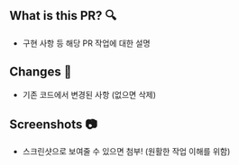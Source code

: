 
## What is this PR? :mag:
 - 구현 사항 등 해당 PR 작업에 대한 설명

## Changes :eyes:
 - 기존 코드에서 변경된 사항 (없으면 삭제)

## Screenshots :camera:
 - 스크린샷으로 보여줄 수 있으면 첨부! (원활한 작업 이해를 위함)